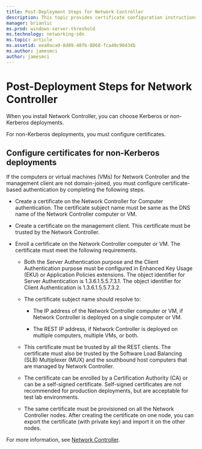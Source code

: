 ```yaml
---
title: Post-Deployment Steps for Network Controller
description: This topic provides certificate configuration instructions for non-Kerberos deployments of Network Controller in Windows Server 2016 Datacenter.
manager: brianlic
ms.prod: windows-server-threshold
ms.technology: networking-sdn
ms.topic: article
ms.assetid: eea0aca9-8d89-48fb-8068-fca40c90d34b
ms.author: jamesmci
author: jamesmci
---
```

# Post-Deployment Steps for Network Controller

When you install Network Controller, you can choose Kerberos or non-Kerberos deployments.

For non\-Kerberos deployments, you must configure certificates.

## Configure certificates for non-Kerberos deployments

If the computers or virtual machines \(VMs\) for Network Controller and the management client are not domain\-joined, you must configure certificate\-based authentication by completing the following steps.

- Create a certificate on the Network Controller for Computer authentication. The certificate subject name must be same as the DNS name of the Network Controller computer or VM.

- Create a certificate on the management client. This certificate must be trusted by the Network Controller.
  
- Enroll a certificate on the Network Controller computer or VM. The certificate must meet the following requirements.
  
    -  Both the Server Authentication purpose and the Client Authentication purpose must be configured in Enhanced Key Usage \(EKU\) or Application Policies extensions. The object identifier for Server Authentication is 1.3.6.1.5.5.7.3.1. The object identifier for Client Authentication is 1.3.6.1.5.5.7.3.2.
  
    - The certificate subject name should resolve to:
  
        - The IP address of the Network Controller computer or VM, if Network Controller is deployed on a single computer or VM.

        - The REST IP address, if Network Controller is deployed on multiple computers, multiple VMs, or both.
  
    - This certificate must be trusted by all the REST clients. The certificate must also be trusted by the Software Load Balancing (SLB) Multiplexer (MUX) and the southbound host computers that are managed by Network Controller.
  
    - The certificate can be enrolled by a Certification Authority (CA) or can be a self-signed certificate. Self-signed certificates are not recommended for production deployments, but are acceptable for test lab environments.
  
    - The same certificate must be provisioned on all the Network Controller nodes. After creating the certificate on one node, you can export the certificate (with private key) and import it on the other nodes.

For more information, see [Network Controller](Network-Controller.md).
